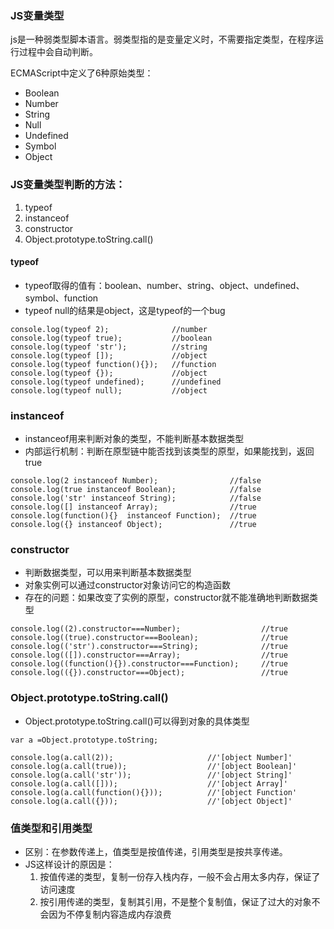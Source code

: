 ### JS变量类型

js是一种弱类型脚本语言。弱类型指的是变量定义时，不需要指定类型，在程序运行过程中会自动判断。

ECMAScript中定义了6种原始类型：

- Boolean
- Number
- String
- Null
- Undefined
- Symbol
- Object

### JS变量类型判断的方法：

1. typeof
2. instanceof
3. constructor
4. Object.prototype.toString.call() 

#### typeof

- typeof取得的值有：boolean、number、string、object、undefined、symbol、function
- typeof null的结果是object，这是typeof的一个bug

```
console.log(typeof 2);              //number
console.log(typeof true);           //boolean
console.log(typeof 'str');          //string
console.log(typeof []);             //object
console.log(typeof function(){});   //function
console.log(typeof {});             //object
console.log(typeof undefined);      //undefined
console.log(typeof null);           //object

```

### instanceof

- instanceof用来判断对象的类型，不能判断基本数据类型
- 内部运行机制：判断在原型链中能否找到该类型的原型，如果能找到，返回true

```
console.log(2 instanceof Number);                //false
console.log(true instanceof Boolean);            //false 
console.log('str' instanceof String);            //false
console.log([] instanceof Array);                //true
console.log(function(){}  instanceof Function);  //true
console.log({} instanceof Object);               //true

```

### constructor

- 判断数据类型，可以用来判断基本数据类型
- 对象实例可以通过constructor对象访问它的构造函数
- 存在的问题：如果改变了实例的原型，constructor就不能准确地判断数据类型

```
console.log((2).constructor===Number);                  //true
console.log((true).constructor===Boolean);              //true
console.log(('str').constructor===String);              //true
console.log(([]).constructor===Array);                  //true
console.log((function(){}).constructor===Function);     //true
console.log(({}).constructor===Object);                 //true

```

### Object.prototype.toString.call()

- Object.prototype.toString.call()可以得到对象的具体类型

```
var a =Object.prototype.toString;

console.log(a.call(2));                     //'[object Number]'     
console.log(a.call(true));                  //'[object Boolean]'
console.log(a.call('str'));                 //'[object String]'
console.log(a.call([]));                    //'[object Array]'
console.log(a.call(function(){}));          //'[object Function'
console.log(a.call({}));                    //'[object Object]'

```

### 值类型和引用类型

- 区别：在参数传递上，值类型是按值传递，引用类型是按共享传递。
- JS这样设计的原因是：
    1. 按值传递的类型，复制一份存入栈内存，一般不会占用太多内存，保证了访问速度
    2. 按引用传递的类型，复制其引用，不是整个复制值，保证了过大的对象不会因为不停复制内容造成内存浪费
